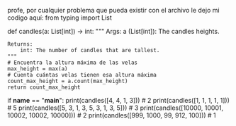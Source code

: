 profe, por cualquier problema que pueda existir con el archivo le dejo mi codigo aquí: 
from typing import List

def candles(a: List[int]) -> int:
    """
    Args:
        a (List[int]): The candles heights.
    
    Returns:
        int: The number of candles that are tallest.
    """
    # Encuentra la altura máxima de las velas
    max_height = max(a)
    # Cuenta cuántas velas tienen esa altura máxima
    count_max_height = a.count(max_height)
    return count_max_height

if __name__ == "__main__":
    print(candles([4, 4, 1, 3])) # 2
    print(candles([1, 1, 1, 1, 1])) # 5
    print(candles([5, 3, 1, 3, 5, 3, 1, 3, 5])) # 3
    print(candles([10000, 10001, 10002, 10002, 10000])) # 2
    print(candles([999, 1000, 99, 912, 100])) # 1
